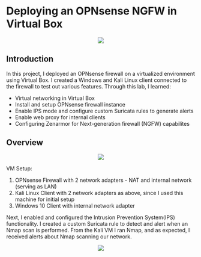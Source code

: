 # Deploying an OPNsense NGFW in Virtual Box
<p align="center" width="100%">
    <img src="https://github.com/EdgarAcuna8/Deploying-OPNsense-VirtualBox/assets/146898815/e7973722-5d92-4c41-bc72-b9185f275a76">
</p>

## Introduction

In this project, I deployed an OPNsense firewall on a virtualized environment using Virtual Box. I created a Windows and Kali Linux client connected to the firewall to test out various features. Through this lab, I learned:

- Virtual networking in Virtual Box
- Install and setup OPNsense firewall instance
- Enable IPS mode and configure custom Suricata rules to generate alerts
- Enable web proxy for internal clients
- Configuring Zenarmor for Next-generation firewall (NGFW) capabilites

## Overview
<p align="center" width="100%">
    <img src="https://github.com/EdgarAcuna8/Deploying-OPNsense-VirtualBox/assets/146898815/77e46e38-315b-4136-859a-db211f6a2c58">
</p>

VM Setup:
1. OPNsense Firewall with 2 network adapters - NAT and internal network (serving as LAN)
2. Kali Linux Client with 2 network adapters as above, since I used this machine for initial setup
3. Windows 10 Client with internal network adapter

Next, I enabled and configured the Intrusion Prevention System(IPS) functionality. I created a custom Suricata rule to detect and alert when an Nmap scan is performed. From the Kali VM I ran Nmap, and as expected, I received alerts about Nmap scanning our network. 
<p align="center" width="100%">
    <img src="https://github.com/EdgarAcuna8/Deploying-OPNsense-VirtualBox/assets/146898815/8ec960b5-3deb-47c3-9e6e-5d20996c18ca">
</p>
